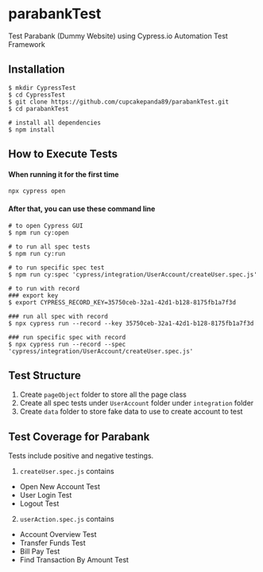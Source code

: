 # parabankTest
Test Parabank (Dummy Website) using Cypress.io Automation Test Framework

## Installation 

```
$ mkdir CypressTest
$ cd CypressTest
$ git clone https://github.com/cupcakepanda89/parabankTest.git
$ cd parabankTest

# install all dependencies
$ npm install 
```
## How to Execute Tests
#### When running it for the first time
```
npx cypress open
```
#### After that, you can use these command line
```
# to open Cypress GUI
$ npm run cy:open

# to run all spec tests
$ npm run cy:run

# to run specific spec test 
$ npm run cy:spec 'cypress/integration/UserAccount/createUser.spec.js' 

# to run with record 
### export key 
$ export CYPRESS_RECORD_KEY=35750ceb-32a1-42d1-b128-8175fb1a7f3d

### run all spec with record 
$ npx cypress run --record --key 35750ceb-32a1-42d1-b128-8175fb1a7f3d

### run specific spec with record
$ npx cypress run --record --spec 'cypress/integration/UserAccount/createUser.spec.js' 
```

## Test Structure
1. Create `pageObject` folder to store all the page class 
2. Create all spec tests under `UserAccount` folder under `integration` folder 
3. Create `data` folder to store fake data to use to create account to test 

## Test Coverage for Parabank 
Tests include positive and negative testings. 

1. `createUser.spec.js` contains 
- Open New Account Test
- User Login Test
- Logout Test
2. `userAction.spec.js` contains
- Account Overview Test
- Transfer Funds Test
- Bill Pay Test
- Find Transaction By Amount Test
